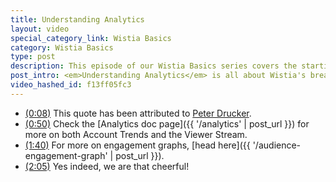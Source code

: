 ```yaml
---
title: Understanding Analytics
layout: video
special_category_link: Wistia Basics
category: Wistia Basics
type: post
description: This episode of our Wistia Basics series covers the starting blocks of Wistia's analytics features!
post_intro: <em>Understanding Analytics</em> is all about Wistia's bread-and-butter - the powerful analytics provided for embedded video plays.
video_hashed_id: f13ff05fc3
---
```


* <a href="#" class="chapter_link" onclick="wistiaEmbed.time(8).play(); return false;"><i class="icon-play"></i>(0:08)</a> This quote has been attributed to [Peter Drucker](http://en.wikipedia.org/wiki/Peter_Drucker.html).
* <a href="#" class="chapter_link" onclick="wistiaEmbed.time(50).play(); return false;"><i class="icon-play"></i>(0:50)</a> Check the [Analytics doc page]({{ '/analytics' | post_url }}) for more on both Account Trends and the Viewer Stream.
* <a href="#" class="chapter_link" onclick="wistiaEmbed.time(100).play(); return false;"><i class="icon-play"></i>(1:40)</a> For more on engagement graphs, [head here]({{ '/audience-engagement-graph' | post_url }}).
* <a href="#" class="chapter_link" onclick="wistiaEmbed.time(125).play(); return false;"><i class="icon-play"></i>(2:05)</a> Yes indeed, we are that cheerful!
